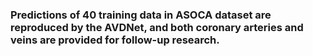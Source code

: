 ### Predictions of 40 training data in ASOCA dataset are reproduced by the AVDNet, and both coronary arteries and veins are provided for follow-up research.

